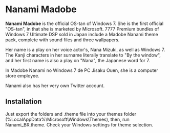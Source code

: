 # Nanami Madobe

<b>Nanami Madobe</b> is the official OS-tan of Windows 7. She is the first official "OS-tan", in that she is marketed by Microsoft. 7777 Premium bundles of Windows 7 Ultimate DSP sold in Japan include a Madobe Nanami theme pack, complete with sound files and three wallpapers.

Her name is a play on her voice actor's, Nana Mizuki, as well as Windows 7. The Kanji characters in her surname literally translate to "By the window", and her first name is also a play on "Nana", the Japanese word for 7.

In Madobe Nanami no Windows 7 de PC Jisaku Ouen, she is a computer store employee.

Nanami also has her very own Twitter account.

## Installation

Just export the folders and .theme file into your themes folder (%LocalAppData%\Microsoft\Windows\Themes), then, run Nanami_BR.theme. 
Check your Windows settings for theme selection.
